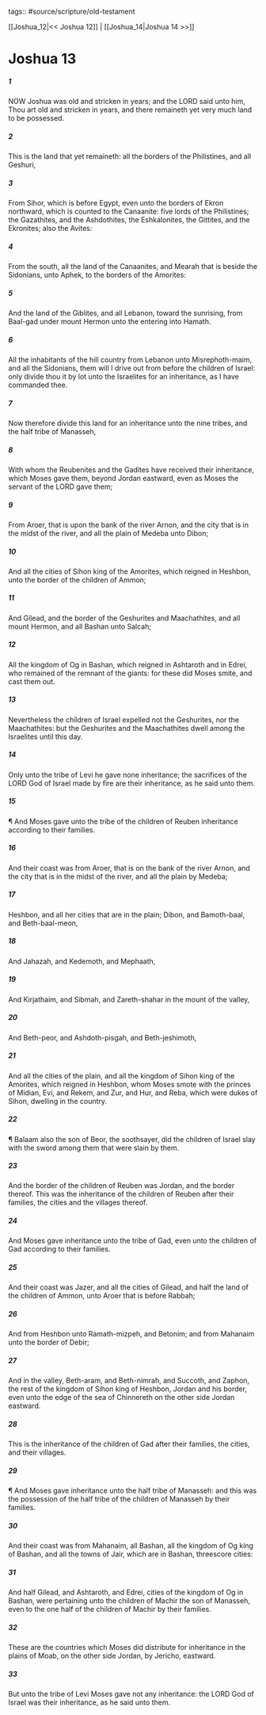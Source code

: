 tags:: #source/scripture/old-testament

[[Joshua_12|<< Joshua 12]] | [[Joshua_14|Joshua 14 >>]]

# Joshua 13

##### 1

NOW Joshua was old and stricken in years; and the LORD said unto him, Thou art old and stricken in years, and there remaineth yet very much land to be possessed.

##### 2

This is the land that yet remaineth: all the borders of the Philistines, and all Geshuri,

##### 3

From Sihor, which is before Egypt, even unto the borders of Ekron northward, which is counted to the Canaanite: five lords of the Philistines; the Gazathites, and the Ashdothites, the Eshkalonites, the Gittites, and the Ekronites; also the Avites:

##### 4

From the south, all the land of the Canaanites, and Mearah that is beside the Sidonians, unto Aphek, to the borders of the Amorites:

##### 5

And the land of the Giblites, and all Lebanon, toward the sunrising, from Baal-gad under mount Hermon unto the entering into Hamath.

##### 6

All the inhabitants of the hill country from Lebanon unto Misrephoth-maim, and all the Sidonians, them will I drive out from before the children of Israel: only divide thou it by lot unto the Israelites for an inheritance, as I have commanded thee.

##### 7

Now therefore divide this land for an inheritance unto the nine tribes, and the half tribe of Manasseh,

##### 8

With whom the Reubenites and the Gadites have received their inheritance, which Moses gave them, beyond Jordan eastward, even as Moses the servant of the LORD gave them;

##### 9

From Aroer, that is upon the bank of the river Arnon, and the city that is in the midst of the river, and all the plain of Medeba unto Dibon;

##### 10

And all the cities of Sihon king of the Amorites, which reigned in Heshbon, unto the border of the children of Ammon;

##### 11

And Gilead, and the border of the Geshurites and Maachathites, and all mount Hermon, and all Bashan unto Salcah;

##### 12

All the kingdom of Og in Bashan, which reigned in Ashtaroth and in Edrei, who remained of the remnant of the giants: for these did Moses smite, and cast them out.

##### 13

Nevertheless the children of Israel expelled not the Geshurites, nor the Maachathites: but the Geshurites and the Maachathites dwell among the Israelites until this day.

##### 14

Only unto the tribe of Levi he gave none inheritance; the sacrifices of the LORD God of Israel made by fire are their inheritance, as he said unto them.

##### 15

¶ And Moses gave unto the tribe of the children of Reuben inheritance according to their families.

##### 16

And their coast was from Aroer, that is on the bank of the river Arnon, and the city that is in the midst of the river, and all the plain by Medeba;

##### 17

Heshbon, and all her cities that are in the plain; Dibon, and Bamoth-baal, and Beth-baal-meon,

##### 18

And Jahazah, and Kedemoth, and Mephaath,

##### 19

And Kirjathaim, and Sibmah, and Zareth-shahar in the mount of the valley,

##### 20

And Beth-peor, and Ashdoth-pisgah, and Beth-jeshimoth,

##### 21

And all the cities of the plain, and all the kingdom of Sihon king of the Amorites, which reigned in Heshbon, whom Moses smote with the princes of Midian, Evi, and Rekem, and Zur, and Hur, and Reba, which were dukes of Sihon, dwelling in the country.

##### 22

¶ Balaam also the son of Beor, the soothsayer, did the children of Israel slay with the sword among them that were slain by them.

##### 23

And the border of the children of Reuben was Jordan, and the border thereof. This was the inheritance of the children of Reuben after their families, the cities and the villages thereof.

##### 24

And Moses gave inheritance unto the tribe of Gad, even unto the children of Gad according to their families.

##### 25

And their coast was Jazer, and all the cities of Gilead, and half the land of the children of Ammon, unto Aroer that is before Rabbah;

##### 26

And from Heshbon unto Ramath-mizpeh, and Betonim; and from Mahanaim unto the border of Debir;

##### 27

And in the valley, Beth-aram, and Beth-nimrah, and Succoth, and Zaphon, the rest of the kingdom of Sihon king of Heshbon, Jordan and his border, even unto the edge of the sea of Chinnereth on the other side Jordan eastward.

##### 28

This is the inheritance of the children of Gad after their families, the cities, and their villages.

##### 29

¶ And Moses gave inheritance unto the half tribe of Manasseh: and this was the possession of the half tribe of the children of Manasseh by their families.

##### 30

And their coast was from Mahanaim, all Bashan, all the kingdom of Og king of Bashan, and all the towns of Jair, which are in Bashan, threescore cities:

##### 31

And half Gilead, and Ashtaroth, and Edrei, cities of the kingdom of Og in Bashan, were pertaining unto the children of Machir the son of Manasseh, even to the one half of the children of Machir by their families.

##### 32

These are the countries which Moses did distribute for inheritance in the plains of Moab, on the other side Jordan, by Jericho, eastward.

##### 33

But unto the tribe of Levi Moses gave not any inheritance: the LORD God of Israel was their inheritance, as he said unto them.
